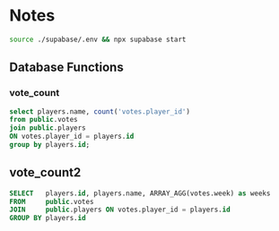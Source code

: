 # Notes

```sh
source ./supabase/.env && npx supabase start
```

## Database Functions

### vote_count

```sql
select players.name, count('votes.player_id')
from public.votes
join public.players
ON votes.player_id = players.id
group by players.id;
```

## vote_count2

```sql
SELECT   players.id, players.name, ARRAY_AGG(votes.week) as weeks
FROM     public.votes
JOIN     public.players ON votes.player_id = players.id
GROUP BY players.id
```
